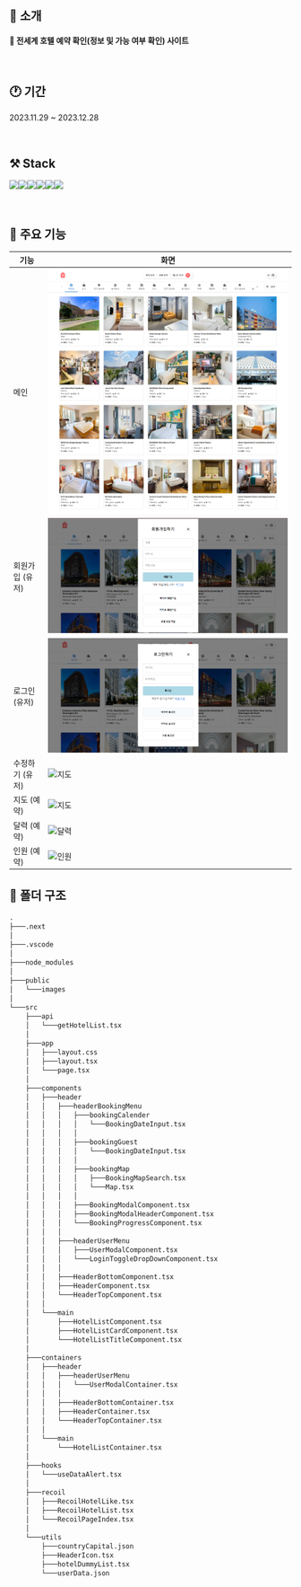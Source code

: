 ## 🚀 소개

#### 🏨 전세계 호텔 예약 확인(정보 및 가능 여부 확인) 사이트

<br>

## 🕐 기간

2023.11.29 ~ 2023.12.28

<br>

## ⚒️ Stack

<img src="https://img.shields.io/badge/typescript-3178C6?style=for-the-badge&logo=typescript&logoColor=white"><img src="https://img.shields.io/badge/Next.js-000000?style=for-the-badge&logo=Next.js&logoColor=white"><img src="https://img.shields.io/badge/React-61DAFB?style=for-the-badge&logo=React&logoColor=black"><img src="https://img.shields.io/badge/reactquery-FF4154?style=for-the-badge&logo=reactquery&logoColor=black"><img src="https://img.shields.io/badge/Recoil-3578E5?style=for-the-badge&logo=recoil&logoColor=black"><img src="https://img.shields.io/badge/mui-007FFF?style=for-the-badge&logo=mui&logoColor=black">

<br>

## 📌 주요 기능

| 기능            | 화면                                               |
| --------------- | -------------------------------------------------- |
| 메인            | <img src="public\images\홈화면.png" alt="메인"/>   |
| 회원가입 (유저) | <img src="public\images\회원가입.png" alt="지도"/> |
| 로그인 (유저)   | <img src="public\images\로그인.png" alt="지도"/>   |
| 수정하기 (유저) | <img src="images\수정하기.png" alt="지도"/>        |
| 지도 (예약)     | <img src="images\지도.png" alt="지도"/>            |
| 달력 (예약)     | <img src="images\캘린더.png" alt="달력"/>          |
| 인원 (예약)     | <img src="images\인원.png" alt="인원"/>            |

## 📁 폴더 구조

```
.
├───.next
│
├───.vscode
│
├───node_modules
│
├───public
│   └───images
│
└───src
    ├───api
    │   └───getHotelList.tsx
    │
    ├───app
    │   ├───layout.css
    │   ├───layout.tsx
    │   └───page.tsx
    │
    ├───components
    │   ├───header
    │   │   ├───headerBookingMenu
    │   │   │   ├───bookingCalender
    │   │   │   │   └───BookingDateInput.tsx
    │   │   │   │
    │   │   │   ├───bookingGuest
    │   │   │   │   └───BookingDateInput.tsx
    │   │   │   │
    │   │   │   ├───bookingMap
    │   │   │   │   ├───BookingMapSearch.tsx
    │   │   │   │   └───Map.tsx
    │   │   │   │
    │   │   │   ├───BookingModalComponent.tsx
    │   │   │   ├───BookingModalHeaderComponent.tsx
    │   │   │   └───BookingProgressComponent.tsx
    │   │   │
    │   │   ├───headerUserMenu
    │   │   │   ├───UserModalComponent.tsx
    │   │   │   └───LoginToggleDropDownComponent.tsx
    │   │   │
    │   │   ├───HeaderBottomComponent.tsx
    │   │   ├───HeaderComponent.tsx
    │   │   └───HeaderTopComponent.tsx
    │   │
    │   └───main
    │       ├───HotelListComponent.tsx
    │       ├───HotelListCardComponent.tsx
    │       └───HotelListTitleComponent.tsx
    │
    ├───containers
    │   ├───header
    │   │   ├───headerUserMenu
    │   │   │   └───UserModalContainer.tsx
    │   │   │
    │   │   ├───HeaderBottomContainer.tsx
    │   │   ├───HeaderContainer.tsx
    │   │   └───HeaderTopContainer.tsx
    │   │
    │   └───main
    │       └───HotelListContainer.tsx
    │
    ├───hooks
    │   └───useDataAlert.tsx
    │
    ├───recoil
    │   ├───RecoilHotelLike.tsx
    │   ├───RecoilHotelList.tsx
    │   └───RecoilPageIndex.tsx
    │
    └───utils
        ├───countryCapital.json
        ├───HeaderIcon.tsx
        ├───hotelDummyList.tsx
        └───userData.json
```
